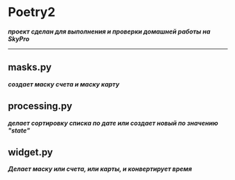 # Poetry2
___проект сделан для выполнения и проверки домашней работы на SkyPro___

___

## masks.py
___создает маску счета и маску карту___

## processing.py
___делает сортировку списка по дате или создает новый по значению "state"___

## widget.py
___Делает маску или счета, или карты, и конвертирует время___


